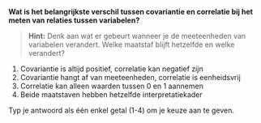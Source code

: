 **Wat is het belangrijkste verschil tussen covariantie en correlatie bij het meten van relaties tussen variabelen?**

> **Hint:** Denk aan wat er gebeurt wanneer je de meeteenheden van variabelen verandert. Welke maatstaf blijft hetzelfde en welke verandert?

1. Covariantie is altijd positief, correlatie kan negatief zijn
2. Covariantie hangt af van meeteenheden, correlatie is eenheidsvrij
3. Correlatie kan alleen waarden tussen 0 en 1 aannemen
4. Beide maatstaven hebben hetzelfde interpretatiekader

Typ je antwoord als één enkel getal (1-4) om je keuze aan te geven.